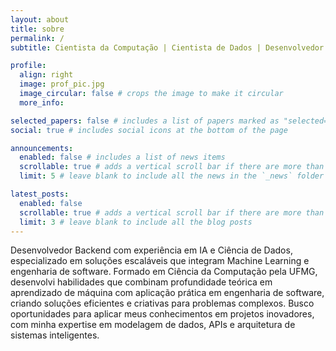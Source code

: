 ```yaml
---
layout: about
title: sobre
permalink: /
subtitle: Cientista da Computação | Cientista de Dados | Desenvolvedor de Software

profile:
  align: right
  image: prof_pic.jpg
  image_circular: false # crops the image to make it circular
  more_info:

selected_papers: false # includes a list of papers marked as "selected={true}"
social: true # includes social icons at the bottom of the page

announcements:
  enabled: false # includes a list of news items
  scrollable: true # adds a vertical scroll bar if there are more than 3 news items
  limit: 5 # leave blank to include all the news in the `_news` folder

latest_posts:
  enabled: false
  scrollable: true # adds a vertical scroll bar if there are more than 3 new posts items
  limit: 3 # leave blank to include all the blog posts
---
```


Desenvolvedor Backend com experiência em IA e Ciência de Dados, especializado em soluções escaláveis que integram Machine Learning e engenharia de software. Formado em Ciência da Computação pela UFMG, desenvolvi habilidades que combinam profundidade teórica em aprendizado de máquina com aplicação prática em engenharia de software, criando soluções eficientes e criativas para problemas complexos. Busco oportunidades para aplicar meus conhecimentos em projetos inovadores, com minha expertise em modelagem de dados, APIs e arquitetura de sistemas inteligentes.
